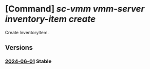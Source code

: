 # [Command] _sc-vmm vmm-server inventory-item create_

Create InventoryItem.

## Versions

### [2024-06-01](/Resources/mgmt-plane/L3N1YnNjcmlwdGlvbnMve30vcmVzb3VyY2Vncm91cHMve30vcHJvdmlkZXJzL21pY3Jvc29mdC5zY3ZtbS92bW1zZXJ2ZXJzL3t9L2ludmVudG9yeWl0ZW1zL3t9/2024-06-01.xml) **Stable**

<!-- mgmt-plane /subscriptions/{}/resourcegroups/{}/providers/microsoft.scvmm/vmmservers/{}/inventoryitems/{} 2024-06-01 -->
